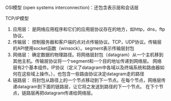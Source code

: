 OSI模型 (open systems interconnection)：还包含表示层和会话层

TCP/IP模型
1. 应用层： 是网络应用程序和它们的应用层协议存在的地方，如http，dns，ftp协议。
2. 传输层： 控制服务器和客户端的点对点传输协议。TCP，UDP协议。传输层的API使用socket函数（winsock）。segment表示传输层封包
3. 网络层： 确定数据的物理路径。将网络层封包（datagram）从一个主机移到其他主机。传输层协议将一个segment和一个目的地址传递到网络层。
网络层有2个基本组件。IP协议（定义了datagram中各域以及终端系统和路由器如何在这些域上操作。），也包含一些路由协议决定datagram走的路径
4. 链路层： 将封包从路径上的一个节点移动到下一节点。在每个节点，网络层传递datagram到下面的链路层，让它将之发送到路径的下一个节点。
在下个节点，链路层再把datagram传递给网络层。

